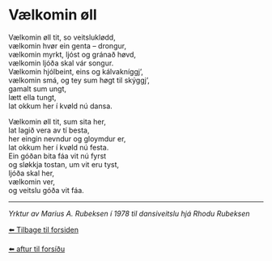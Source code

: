 # Vælkomin øll  

Vælkomin øll tit, so veitsluklødd,  
vælkomin hvør ein genta – drongur,  
vælkomin myrkt, ljóst og gránað høvd,  
vælkomin ljóða skal vár songur.  
Vælkomin hjólbeint, eins og kálvakníggj’,  
vælkomin smá, og tey sum høgt til skýggj’,  
gamalt sum ungt,  
lætt ella tungt,  
lat okkum her í kvøld nú dansa.  

Vælkomin øll tit, sum sita her,  
lat lagið vera av tí besta,  
her eingin nevndur og gloymdur er,  
lat okkum her í kvøld nú festa.  
Ein góðan bita fáa vit nú fyrst  
og sløkkja tostan, um vit eru tyst,  
ljóða skal her,  
vælkomin ver,  
og veitslu góða vit fáa.

---
*Yrktur av Marius A. Rubeksen í 1978 til dansiveitslu hjá Rhodu Rubeksen*

[⬅️ Tilbage til forsiden](../index.md)

    
[⬅️ aftur til forsíðu](../index.md)

